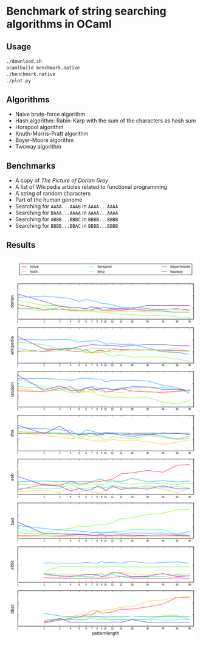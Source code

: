 # Benchmark of string searching algorithms in OCaml

## Usage

```sh
./download.sh
ocamlbuild benchmark.native
./benchmark.native
./plot.py
```

## Algorithms

* Naive brute-force algorithm
* Hash algorithm: Rabin-Karp with the sum of the characters as hash sum
* Horspool algorithm
* Knuth-Morris-Pratt algorithm
* Boyer-Moore algorithm
* Twoway algorithm

## Benchmarks

* A copy of _The Picture of Dorian Gray_
* A list of Wikipedia articles related to functional programming
* A string of random characters
* Part of the human genome
* Searching for `AAAA...AAAB` in `AAAA...AAAA`
* Searching for `BAAA...AAAA` in `AAAA...AAAA`
* Searching for `ABBB...BBBC` in `BBBB...BBBB`
* Searching for `BBBB...BBAC` in `BBBB...BBBB`

## Results

![benchmark](benchmark.png)
